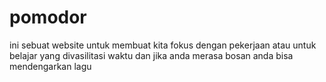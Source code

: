 # pomodor

ini sebuat website untuk membuat kita fokus dengan pekerjaan atau untuk belajar yang divasilitasi waktu dan jika anda merasa bosan anda bisa mendengarkan lagu

